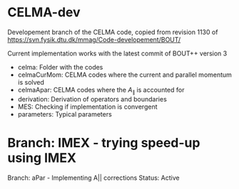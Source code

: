 # CELMA-dev

Developement branch of the CELMA code, copied from revision 1130 of
https://svn.fysik.dtu.dk/mmag/Code-developement/BOUT/

Current implementation works with the latest commit of BOUT++ version 3

* celma: Folder with the codes
* celmaCurMom: CELMA codes where the current and parallel momentum is solved
* celmaApar: CELMA codes where the $A_\|$ is accounted for
* derivation: Derivation of operators and boundaries
* MES: Checking if implementation is convergent
* parameters: Typical parameters

Branch: IMEX - trying speed-up using IMEX
=======
Branch: aPar - Implementing A|| corrections
Status: Active
